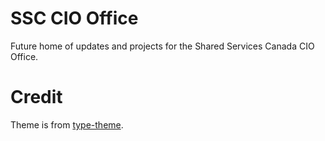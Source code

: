 # SSC CIO Office
Future home of updates and projects for the Shared Services Canada CIO Office.  

# Credit
Theme is from [type-theme](https://github.com/rohanchandra/type-theme).